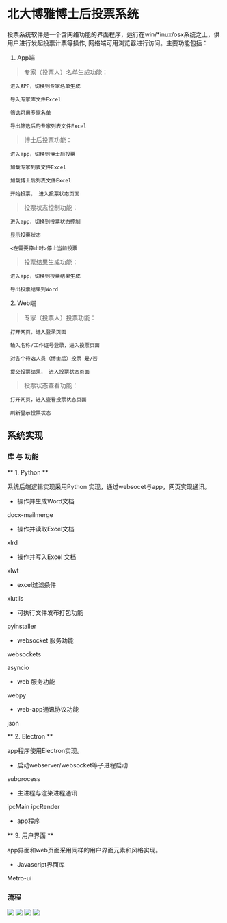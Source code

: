 # 北大博雅博士后投票系统

投票系统软件是一个含网络功能的界面程序，运行在win/*inux/osx系统之上，供用户进行发起投票计票等操作, 网络端可用浏览器进行访问。主要功能包括：

1. App端

> 专家（投票人）名单生成功能：

	 进入APP，切换到专家名单生成 

	 导入专家库文件Excel 

	 筛选可用专家名单
	
	 导出筛选后的专家列表文件Excel

> 博士后投票功能：

	 进入app，切换到博士后投票

	 加载专家列表文件Excel

	 加载博士后列表文件Excel

	 开始投票， 进入投票状态页面

> 投票状态控制功能：

	 进入app，切换到投票状态控制

	 显示投票状态

	 <在需要停止时>停止当前投票

> 投票结果生成功能：

	 进入app，切换到投票结果生成

	 导出投票结果到Word

2. Web端

> 专家（投票人）投票功能：

	 打开网页，进入登录页面

	 输入名称/工作证号登录，进入投票页面

	 对各个待选人员（博士后）投票 是/否

	 提交投票结果， 进入投票状态页面

> 投票状态查看功能：

	 打开网页，进入查看投票状态页面

	 刷新显示投票状态

## 系统实现

### 库 与 功能

** 1. Python **
 
系统后端逻辑实现采用Python 实现，通过websocet与app，网页实现通讯。

* 操作并生成Word文档

docx-mailmerge

* 操作并读取Excel文档

xlrd

* 操作并写入Excel 文档

xlwt

* excel过滤条件

xlutils

* 可执行文件发布打包功能

pyinstaller

* websocket 服务功能

websockets

asyncio

* web 服务功能

webpy

* web-app通讯协议功能

json

** 2. Electron **

app程序使用Electron实现。

* 启动webserver/websocket等子进程启动

subprocess

* 主进程与渲染进程通讯

ipcMain ipcRender

* app程序




** 3. 用户界面 **

app界面和web页面采用同样的用户界面元素和风格实现。


* Javascript界面库

Metro-ui 


### 流程

![](./genpro1.png) ![](./genpro2.png) ![](./genpro3.png) ![](./genpro4.png)
